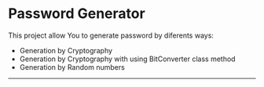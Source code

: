 # Password Generator 
This project allow You to generate password by diferents ways:

- Generation by Cryptography
- Generation by Cryptography with using BitConverter class method
- Generation by Random numbers
----
